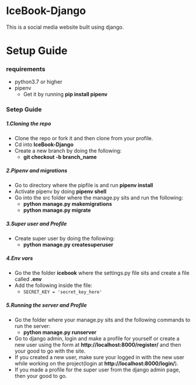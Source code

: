 # IceBook-Django
This is a social media website built using django.

# Setup Guide

### requirements
- python3.7 or higher
- pipenv 
  - Get it by running **pip install pipenv**

### Setep Guide
##### 1.Cloning the repo
- Clone the repo or fork it and then clone from your profile.
- Cd into **IceBook-Django**
- Create a new branch by doing the following:
  - **git checkout -b branch_name**
##### 2.Pipenv and migrations
- Go to directory where the pipfile is and run **pipenv install**
- Activate pipenv by doing **pipenv shell**
- Go into the src folder where the manage.py sits and run the following:
  - **python manage.py makemigrations**
  - **python manage.py migrate**
  
##### 3.Super user and Profile
- Create super user by doing the following:
  - **python manage.py createsuperuser**
  
##### 4.Env vars
- Go the the folder **icebook** where the settings.py file sits and create a file called **.env**
- Add the following inside the file:
  - ```SECRET_KEY = 'secret_key_here' ```
  
##### 5.Running the server and Profile
- Go the folder where your manage.py sits and the following commands to run the server:
  - **python manage.py runserver**
- Go to django admin, login and make a profile for yourself or create a new user using the form at **http://localhost:8000/register/**
and then your good to go with the site.
- If you created a new user, make sure your logged in with the new user while working on the project(login at **http://localhost:8000/login/**).
- If you made a profile for the super user from the django admin page, then your good to go.
